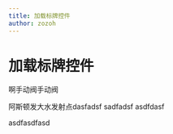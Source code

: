 ```yaml
---
title: 加载标牌控件
author: zozoh
---
```


# 加载标牌控件

啊手动阀手动阀

<script setup lang="ts">
import {updateInstalledComponentsLangs, TiPlayground} from "@site0/tijs"
updateInstalledComponentsLangs("zh-cn")
</script>

<TiPlayground comType="TiLoading" style="width:100%; height:400px"/>


阿斯顿发大水发射点dasfadsf
sadfadsf
asdfdasf


asdfasdfasd
